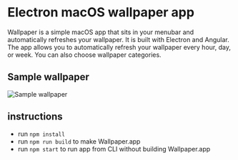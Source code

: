 # Electron macOS wallpaper app
Wallpaper is a simple macOS app that sits in your menubar and automatically refreshes your wallpaper. It is built with Electron and Angular. The app allows you to automatically refresh your wallpaper every hour, day, or week. You can also choose wallpaper categories.

## Sample wallpaper
![Sample wallpaper](https://raw.githubusercontent.com/andypotts/macos-wallpaper-app/master/sample.jpg)

## instructions

- run `npm install`
- run `npm run build` to make Wallpaper.app
- run `npm start` to run app from CLI without building Wallpaper.app
